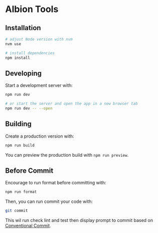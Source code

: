 # Albion Tools

## Installation

```bash
# adjust Node version with nvm
nvm use

# install dependencies
npm install
```

## Developing

Start a development server with:

```bash
npm run dev

# or start the server and open the app in a new browser tab
npm run dev -- --open
```

## Building

Create a production version with:

```bash
npm run build
```

You can preview the production build with `npm run preview`.

## Before Commit

Encourage to run format before committing with:

```bash
npm run format
```

Then, you can run commit your code with:

```bash
git commit
```

This wil run check lint and test then display prompt to commit based on [Conventional Commit](https://www.npmjs.com/package/commitizen).
